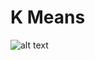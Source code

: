 # K Means
![alt text](http://trendsofcode.net/kmeans/img/1944D261-04BF-43B4-AB5A-40256BBFA436.gif "K Means")
